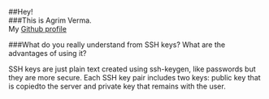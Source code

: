 ##Hey! <br>
###This is Agrim Verma. <br>
My <a href="https://github.com/AgrimVerma">Github profile</a>

###What do you really understand from SSH keys? What are the advantages of using it?

SSH keys are just plain text created using ssh-keygen, like passwords but they are more secure. Each SSH key pair includes two keys: public key that is copiedto the server and private key that remains with the user.